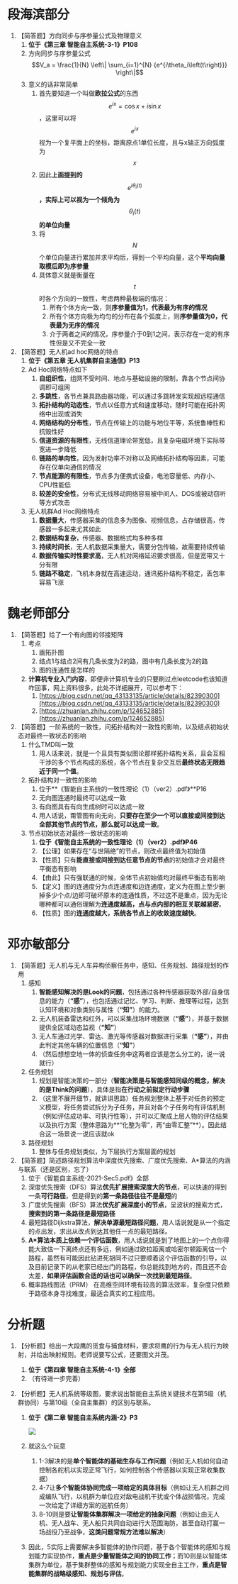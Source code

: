 # 段海滨部分

1. 【简答题】方向同步与序参量公式及物理意义
    1. **位于《第三章 智能自主系统-3-1》P108**
    2. 方向同步与序参量公式$$V_a  = \frac{1}{N} \left\| \sum_{i=1}^{N} {e^{i\theta_i\left(t\right)}} \right\|$$
    3. 意义的话非常简单
        1. 首先要知道一个叫做**欧拉公式**的东西$$e^{ix} = \cos{x} + i\sin{x}$$，这里可以将$$e^{ix}$$视为一个复平面上的坐标，距离原点1单位长度，且与x轴正方向弧度为$$x$$
        2. 因此**上面提到的**$$e^{i\theta_i\left(t\right)}$$**，实际上可以视为一个倾角为**$$\theta_i\left(t\right)$$**的单位向量**
        3. 将$$N$$个单位向量进行累加并求平均后，得到一个平均向量，这个**平均向量取模后即为序参量**
        4. 具体意义就是衡量在$$t$$时各个方向的一致性，考虑两种最极端的情况：
            1. 所有个体方向一致，则**序参量值为1，代表最为有序的情况**
            2. 所有个体方向极为均匀的分布在各个弧度上，则**序参量值为0，代表最为无序的情况**
            3. 介于两者之间的情况，序参量介于0到1之间，表示存在一定的有序性但是又不完全一致
1. 【简答题】无人机ad hoc网络的特点
    1. **位于《第五章 无人机集群自主通信》P13**
    2. Ad Hoc网络特点如下
        1. **自组织性**，组网不受时间、地点与基础设施的限制，靠各个节点间协调即可组网
        2. **多跳性**，各节点兼具路由器功能，可以通过多跳转发实现超远程通信
        3. **拓扑结构的动态性**，节点以任意方式和速度移动，随时可能在拓扑网络中出现或消失
        4. **网络结构的分布性**，节点在传输上的功能与地位平等，系统鲁棒性和抗毁性好
        5. **信道资源的有限性**，无线信道理论带宽低，且复杂电磁环境下实际带宽进一步降低
        6. **链路的单向性**，因为发射功率不对称以及网络拓扑结构等因素，可能存在仅单向通信的情况
        7. **节点能源的有限性**，节点多为便携式设备，电池容量低、内存小、CPU性能低
        8. **较差的安全性**，分布式无线移动网络容易被中间人、DOS或被动窃听等方式攻击
    3. 无人机群Ad Hoc网络特点
        1. **数据量大**，传感器采集的信息多为图像、视频信息，占存储很高，传感器一多起来尤其如此
        2. **数据结构复杂**，传感器、数据格式均多种多样
        3. **持续时间长**，无人机数据采集量大，需要分包传输，故需要持续传输
        4. **数据传输实时性要求高**，无人机对网络延迟要求很高，但是宽带又十分有限
        5. **链路不稳定**，飞机本身就在高速运动，通讯拓扑结构不稳定，丢包率容易飞涨



# 魏老师部分

1. 【简答题】给了一个有向图的邻接矩阵
    1. 考点
        1. 画拓扑图
        2. 结点1与结点2间有几条长度为2的路，图中有几条长度为2的路
        3. 图的连通性是怎样的
    2. **计算机专业入门内容**，即便非计算机专业的只要刷过点leetcode也该知道咋回事，网上资料很多，此处不详细展开，可以参考下：
        1. [https://blog.csdn.net/qq_43133135/article/details/82390300](https://blog.csdn.net/qq_43133135/article/details/82390300)
        2. [https://zhuanlan.zhihu.com/p/124652885](https://zhuanlan.zhihu.com/p/124652885)
2. 【简答题】一阶系统的一致性，问拓扑结构对一致性的影响，以及结点初始状态对最终一致状态的影响
    1. 什么TMD叫一致
        1. 用人话来说，就是一个且具有类似图论那样拓扑结构关系，且会互相干涉的多个节点构成的系统，各个节点在复杂交互后**最终状态无限趋近于同一个值**。
    2. 拓扑结构对一致性的影响
        1. 位于**《智能自主系统的一致性理论（1）（ver2）.pdf》**P16
        2. 无向图连通时最终可以达成一致
        3. 有向图具有有向生成树时可以达成一致
        4. 用人话说，甭管图有向无向，**只要存在至少一个可以直接或间接到达全部其他节点的节点，那么就可以达成一致**。
    3. 节点初始状态对最终一致状态的影响
        1. **位于《智能自主系统的一致性理论（1）（ver2）.pdf》P46**
        2. 【公理】如果存在“与世隔绝”的节点，则改点最终值为初始值
        3. 【性质】只有**能直接或间接到达任意节点的节点**的初始值才会对最终平衡态有影响
        4. 【由此】只有强联通的时候，全体节点初始值均对最终平衡态有影响
        5. 【定义】图的连通度分为点连通度和边连通度，定义为在图上至少删掉多少个点/边即可破坏原本的连通性质，不过这不是重点，因为无论哪种都可以通俗理解为**连通度越高，点与点内部的相互关联越紧密**。
        6. 【性质】图的**连通度越大，系统各节点上的收敛速度越快**。



# 邓亦敏部分

1. 【简答题】无人机与无人车异构侦察任务中，感知、任务规划、路径规划的作用
    1. 感知
        1. **智能感知解决的是Look的问题**，包括通过各种传感器获取外部/自身信息的能力（**“感”**），也包括通过记忆、学习、判断、推理等过程，达到认知环境和对象类别与属性（**“知”**）的能力。
        2. 无人机装备雷达和红外，可以采集战场环境数据（**“感”**），并基于数据提供全区域动态监视（**“知”**）
        3. 无人车通过光学、雷达、激光等传感器对数据进行采集（**“感”**），并由此判定其他车辆的位置信息（**“知”**）
        4. （然后想想空地一体的侦查任务中这两者应该是怎么分工的，说一说就行）
    2. 任务规划
        1. 规划是智能决策的一部分（**智能决策是与智能感知同级的概念，解决的是Think的问题**），具体是指**在行动之前拟定行动步骤**
        2. （这里不展开细节，就讲讲思路）任务规划整体上基于对任务的预定义模型，将任务尝试拆分为子任务，并且对各个子任务均有评估机制（例如评估成功率、可执行性等），并可以汇聚成上层人物的评估结果以及执行方案（整体思路为**“化整为零”，再“由零汇整”**）。因此结合这一场景说一说应该就ok
    3. 路径规划
        1. 整体与任务规划类似，为下层执行方案层面的规划
2. 【简答题】简述路径规划算法中深度优先搜索、广度优先搜索、A*算法的内涵与联系（还是区别，忘了）
    1. 位于《智能自主系统-2021-Sec5.pdf》全部
    2. 深度优先搜索（DFS）算法**优先扩展搜索深度大的节点**，可以快速的得到一条**可行路径**，但是得到的**第一条路径往往不是最短**的
    3. 广度优先搜索（BFS）算法**优先扩展深度小的节点**，呈波状的搜索方式，**搜索到的第一条路径是最短路径**
    4. 最短路径Dijkstra算法，**解决单源最短路径问题**，用人话说就是从一个指定的点出发，求出从改点到达其他任一点的最短路径。
    5. **A*算法本质上依赖一个评估函数**，用人话说就是到了地图上的一个点你得能大致估一下离终点还有多远，例如通过欧拉距离或哈密尔顿距离估一个路程，虽然有可能因此钻进死胡同不过只要顺着这个评估函数的引导，以及目前记录下的从老家已经出门的路程，你总能找到地方的，而且还不会太差，**如果评估函数合适的话也可以确保一次找到最短路径**。
    6. 概率路线图法（PRM） 在高维空间环境有较高的算法效率，复杂度只依赖于路径本身寻找难度，最适合真实的工程应用。



# 分析题

1. 【分析题】给出一大段鹰的觅食与捕食材料，要求将鹰的行为与无人机行为映射，并给出映射规则。老师说要写公式，还要图文并茂。
   
    1. **位于《第四章 智能自主系统-4-1》全部**
    2. （有待进一步完善）
2. 【分析题】无人机系统等级图，要求说出智能自主系统关键技术在第5级（机群协同）与第10级（全自主集群）的区别与联系。

    1. **位于《第二章 智能自主系统内涵-2》P3**

        ![](10_levels.png)

    2. 就这么个玩意

        1. 1-3解决的是**单个智能体的基础生存与工作问题**（例如无人机如何自动控制各舵机以实现正常飞行，如何控制各个传感器以实现正常收集数据）
        2. 4-7让**多个智能体协同完成一项给定的具体目标**（例如让无人机群之间成编队飞行，以机群为单位应对敌电战机干扰或个体战损情况，完成一次给定了详细方案的巡航任务）
        3. 8-10则是要**让智能体集群解决一项给定的抽象问题**（例如让由无人机、无人战车、无人船只共同自动进行大范围海防，甚至自动打赢一场战役乃至战争，**这类问题常规方法难以解决**）

    3. 因此，5实际上需要解决多智能体的协作问题，基于各个智能体的感知与规划能力实现协作，**重点是少量智能体之间的协同工作**；而10则是以智能体集群为单位，基于集群整体的感知与规划能力实现全自主工作，**重点是智能集群的战略级感知、规划与评估**。

